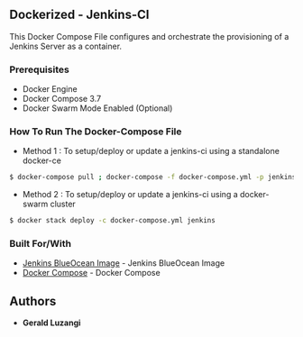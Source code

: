 ## Dockerized - Jenkins-CI

This Docker Compose File configures and orchestrate the provisioning of a Jenkins Server as a container.

### Prerequisites

- Docker Engine
- Docker Compose 3.7 
- Docker Swarm Mode Enabled (Optional)


### How To Run The Docker-Compose File

- Method 1 : To setup/deploy or update a jenkins-ci using a standalone docker-ce
```bash
$ docker-compose pull ; docker-compose -f docker-compose.yml -p jenkins up -d
```

- Method 2 : To setup/deploy or update a jenkins-ci using a docker-swarm cluster
```bash
$ docker stack deploy -c docker-compose.yml jenkins
```

### Built For/With

* [Jenkins BlueOcean Image](https://hub.docker.com/r/jenkinsci/blueocean) - Jenkins BlueOcean Image
* [Docker Compose](https://pypi.org/project/docker-compose) - Docker Compose


## Authors

* **Gerald Luzangi**
